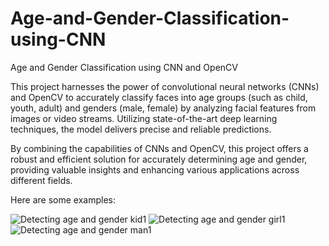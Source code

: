 # Age-and-Gender-Classification-using-CNN

Age and Gender Classification using CNN and OpenCV

This project harnesses the power of convolutional neural networks (CNNs) and OpenCV to accurately classify faces into age groups (such as child, youth, adult) and genders (male, female) by analyzing facial features from images or video streams. Utilizing state-of-the-art deep learning techniques, the model delivers precise and reliable predictions.

By combining the capabilities of CNNs and OpenCV, this project offers a robust and efficient solution for accurately determining age and gender, providing valuable insights and enhancing various applications across different fields.

Here are some examples:


![Detecting age and gender kid1](https://github.com/charann29/cmr_opensource/assets/170067130/160a511c-44cf-4b31-8752-008d3bf10c6a)
![Detecting age and gender girl1](https://github.com/charann29/cmr_opensource/assets/170067130/db4c9638-4f2e-499d-b059-d589ee213d5b)
![Detecting age and gender man1](https://github.com/charann29/cmr_opensource/assets/170067130/ab9389a1-acb1-4a0b-8668-35f6a1f8debd)
